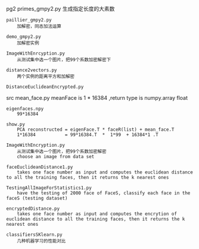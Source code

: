 pg2
    primes_gmpy2.py
        生成指定长度的大素数

    paillier_gmpy2.py
        加解密，同态加法运算

    demo_gmpy2.py
        加解密实例

    ImageWithEnrcyption.py
        从测试集中选一个图片，把99个系数加密解密下

    distance2vectors.py
        两个实例的距离平方和加解密

    DistanceEuclideanEncrypted.py


src
    mean_face.py
        meanFace is 1 * 16384 ,return type is numpy.array float

    eigenfaces.npy
        99*16384

    show.py
        PCA reconstructed = eigenFace.T * faceR(list) + mean_face.T
        1*16384           = 99*16384.T  *  1*99  + 16384*1 .T

    ImageWithEncryption.py
        从测试集中选一个图片，把99个系数加密解密
        choose an image from data set

    faceEuclideanDistance1.py
        takes one face number as input and computes the euclidean distance to all the training faces, then it returns the k nearest ones

    TestingAllImageForStatistics1.py
        have the testing of 2000 face of FaceS, classify each face in the faceS (testing dataset)

    encryptedDistance.py
        takes one face number as input and computes the encrytion of euclidean distance to all the training faces, then it returns the k nearest ones

    classifiersSKlearn.py
        几种机器学习的性能对比